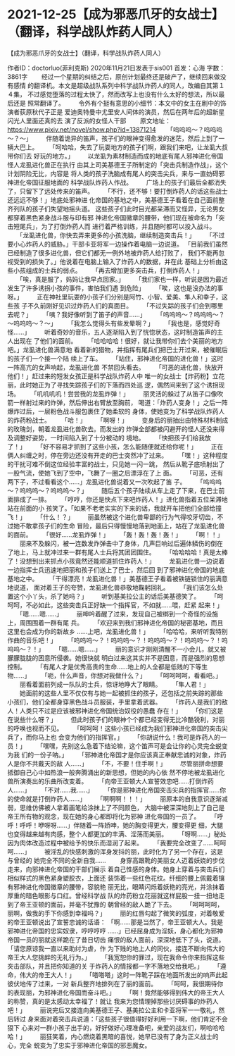# 2021-12-25【成为邪恶爪牙的女战士】（翻译，科学战队炸药人同人）



【成为邪恶爪牙的女战士】（翻译，科学战队炸药人同人）



 作者ID：doctorluo(菲利克斯) 2020年11月21日发表于sis001 首发：心海 字数：3861字
 　　经过一个星期的纠结之后，原创计划最终还是破产了，继续回来做没有感情 的翻译机。本文是超级战队系列中科学战队炸药人的同人，改编自其第１４集， 不过感觉堕落的过程太快了，然而改写上也没有什么太好的想法，所以最后还是 照常翻译了。
 　　令外有个挺有意思的小细节：本文中的女主在剧中的饰演者荻原秋代子正是 爱迪奥特曼中尤里安人间体的演员，然后在两年后的超新星闪光人里面还真的去 演了反派的女怪人干部
 　　原文地址：https://www.pixiv.net/novel/show.php?id=13871214
 　　「呜呜呜～？呜呜呜～？～」
 　　伴随着诡异的笛声，孩子们的眼神变得愈发的迷茫，然后上到了一辆大巴上。
 　　「呵哈哈，失去了玩耍地方的孩子们啊，跟我们来吧，让龙虱大叔带你们去 好玩的地方。」
 　　以龙虱为素材制造而成的地底有尾人邪神进化帝国怪人龙虱进化兽正在执行 由其上司美基德王子所制定的「突击兵制造作战」，这个计划阴险无比，内容是 将人类的孩子洗脑成有尾人的突击尖兵，来与一直妨碍邪神进化帝国征服地面的 科学战队炸药人作战。
 　　广场上的孩子们最后全都消失了，只留下了远处传来的笛声。
 　　「不行，还不够！要打倒炸药人的话这些战士还远远不够！」地底处邪神进 化帝国的基地之中，美基德王子看着在自己面前整齐列队的孩子们失望地摇头道。 这些孩子们此时目光都呆滞而又怪异，无论男女都穿着黑色紧身战斗服与印有邪 神进化帝国徽章的腰带，他们现在被命名为「突击短尾兵」，为了打倒炸药人而 进行着严格训练，并且随时都可以投入战斗。
 　　「龙虱进化兽，你快去弄来更多的小孩洗脑，继续制造突击兵！」
 　　「不过要小心炸药人的威胁。」干部卡亚将军一边操作着电脑一边说道。 「目前我们虽然已经制造了很多进化兽，但它们都无一例外地被炸药人给打败了， 我们不能再忽视受到的损失了。」他说着在电脑上输入了炸药人的数据，并在此 基础上分析由这些小孩组成的士兵的弱点。
 　　「再去增加更多突击兵，打倒炸药人！」
 　　「唉，真是服了，妈妈让我早点回家。」
 　　「我们家也一样，听说是因为最近发生了许多诱拐小孩的事件，害怕我们遇 到危险」
 　　「唉，这也是没办法的事呀。」
 　　正在神社里玩耍的小孩子们分别是阿竹、小智、爱美、隼人和幸子，这些孩 子不久前刚好见识过炸药人们的真面目。
 　　「不过失踪的孩子们会到哪里去呢？」
 　　「咦？我好像听到了笛子的声音……」
 　　「呜呜呜～？呜呜呜～？～呜呜呜～？～」
 　　「我怎么觉得头有些发晕啊？」
 　　「我也是，感觉好奇怪……」
 　　听着奇妙的音乐，五人逐渐陷入到了恍惚状态，这时制造笛声的主人出现在 了他们的面前。
 　　「哈哈哈哈！很好，就让我带你们去个美丽的地方吧。」龙虱进化兽满意地 看着新的猎物，并指挥有尾兵们把巴士开过来，被催眠后的孩子们一个接一个陆 续上了车。
 　　「站住，邪神进化帝国的进化兽！」这时一阵高亢的女声响起，龙虱进化兽 不禁回头看去。
 　　「可恶的进化兽，快放开他们！」赶过来的短发女孩正是科学战队炸药人中 唯一的女战士【炸药粉】立花丽，此时她正为了寻找失踪孩子们的下落而四处巡 逻，偶然间来到了这个诱拐现场。
 　　「叽叽叽叽！尝尝我的龙虱炸弹！」
 　　丽灵活的躲过了从笛子口像吹箭一样射过来的炸弹，然后伸出右臂放至胸前， 喝道：「炸药人变身！」之后一阵爆炸过后，一层粉色战斗服包裹住了她柔软的 身体，使她变为了科学战队炸药人的炸药粉战士。
 　　「哈！」
 　　「啊呀！」
 　　变身后的丽抽出由特殊材料制成的玫瑰剑，朝着龙虱进化兽砍去。而发出的 炸弹全部都被闪避开的怪人还没来得及调整好姿势，一时间陷入到了十分被动的 境地。
 　　「快把孩子们给我放了！」
 　　「好不容易才抓到了这些小孩，怎么能随便就还给你呢！」
 　　正在俩人纠缠之时，停在旁边还没有开走的巴士突然冲了过来。
 　　「嘿！」这种程度的干扰可难不倒这位经验丰富的战士，只见她一闪一跳， 然后从靴子底喷射出了一股气流，使她飞到了空中，飞舞了一圈之后漂浮在了上 面。
 　　「可恶，还有两下子，不过看看这个……」龙虱进化兽说着又一次吹起了笛 子。
 　　「呜呜呜～？呜呜呜～？呜呜呜～？」
 　　随后五个孩子陆续从车上走了下来，在巴士前面排成了一排。
 　　「哼哼，你还是快点下来吧炸药人！」进化兽指着五位呆滞地站在前面的小 孩笑了。「如果不老老实实的下来的话，我就开车把他们全部给撞飞！」
 　　「什么！？」
 　　丽虽然被这个进化兽卑鄙的行为气得咬牙切齿，不过她不敢拿孩子们的生命 冒险，最后只得慢慢地落到地面上，站在了龙虱进化兽的面前。
 　　「很好……龙虱炸弹！」
 　　「轰！轰！轰！轰！」
 　　「啊！！」
 　　丽来不及躲闪，被一连数发炸弹击中了身体，几声巨响过后遍体鳞伤的倒在 了地上，马上就冲过来一群有尾人士兵将其团团围住。
 　　「哈哈哈哈！真是太棒了！没想到出来抓点小孩竟然还能顺道抓住炸药人！」
 　　龙虱进化兽一边说着一边指挥士兵迅速地把丽和孩子们送上了巴士，然后回 到了邪神进化帝国的地底基地之中。
 　　「干得漂亮！龙虱进化兽！」美基德王子看着被铁链锁住的丽满意地说道， 面对着王子的夸赞，龙虱进化兽恭敬地鞠躬回礼。
 　　「我们该怎么处置这个小丫头，杀了她吗？」
 　　听到基美拉公主的话后美基德笑了。
 　　「呵呵呵，不必如此，这些突击兵正好缺一个指挥官，不如就……喂，赶紧 起来！」
 　　「嗯……嗯……」
 　　丽呻吟着醒了过来，发现自己被绑到一个奇怪的设施上，周围围着一群有尾 兵。
 　　「欢迎来到我们邪神进化帝国的秘密基地，而且这里也会成为你的新故乡 ……上吧，龙虱进化兽！」
 　　「哈哈哈，来听听我特别作曲的音乐吧！」
 　　「呜呜呜～？！呜呜呜～？！呜呜呜～？！呜呜呜～？！呜呜呜～？！」
 　　「嗯……嗯……」
 　　丽的意识才刚刚清醒不一小会儿，就又被朦朦胧胧的困意所侵袭。她很快就 明白过来这其实并不是困意，而是强烈的思想控制。
 　　「有尾人才是优秀高贵的生命……地上的人全都是低贱的下等生物……」
 　　「呃，什么声音，你想对我做什么？」
 　　「呵呵呵呵，看看吧。」
 　　丽看着面前列成一队队的士兵，惊讶地睁大了眼睛。
 　　「隼人君！」
 　　她面前的这些人里不仅仅有与她一起被抓住的孩子，还包括之前失踪的那些 小孩们，他们全都身穿黑色战斗员服装，手里拿着武器。
 　　「炸药人是我们的敌人！人类只不过是应该被邪神进化帝国统治奴役的愚蠢 存在！」
 　　「你们这是在说些什么呀？」
 　　但此时孩子们的眼神个个都已经变得无比冷酷锐利，对丽的呼唤也视而不见。
 　　「呵呵呵！这些小孩已经成为我们邪神进化帝国的突击尖兵了，而你马上也 会变为他们的指挥官。」
 　　「你胡说什么！我可是炸药人的一员！」
 　　「嘿嘿，先别这么急着下结论嘛，这个笛声可是会让你的心灵完全蜕变为我 们的一份子呐。」
 　　「邪神进化帝国才是你应该真正奉献忠诚的对象，炸药人是你不共戴天的敌 人……」
 　　「不，不要！住手啊！」
 　　尽管丽拼命想要抵御自己心中如热浪一般奔腾涌出的新思想，但她的内心依 然不停地被龙虱进化兽所演奏出的乐曲所改变着。
 　　「向帝王亚顿大人宣誓效忠吧……打倒炸药人……」
 　　「不对……我……」
 　　「你是邪神进化帝国突击尖兵的指挥官……你的使命就是打倒炸药人……」
 　　「啊啊啊！！！」
 　　丽原本的自我意识逐渐减弱，思维仿佛被人拿着画笔给涂抹上了不同颜色， 大脑中被深深地刻上了自己是帝王所有物的观念，现在她的身心都即将化为邪神 进化帝国的一员了。
 　　「呼呼！呼呼！咿呀呀……」伴随着一阵娇呻，她的胸变得更大，腰变得更 细，大腿也变得越来越有肉感，整个人都更加的丰满、淫荡而美丽。
 　　「呀啊……」秘处因为肉体改造过程中被给予的快乐而湿润了起来。
 　　「我要完全改变了……呵呵呵……」
 　　被淫乱的快感刺激的浑身发抖的丽，此时化为了另一个存在，这是与曾经的 她完全不同的全新自我……
 　　身穿高跟靴的美丽女人迈着妖娆的步伐走来，向邪神进化帝国的干部们展示 着自己性感的身体。她身上穿着与突击兵们相似样式的黑色紧身塑胶衣，上面还 装饰着一些红色花纹。纤细的腰上佩戴着镶有邪神进化帝国徽章的腰带，容貌艳 丽无比，眼睛闪烁着妖艳的亮光，并涂抹着厚重的暗色眼影与口红。曾经科学战 队的炸药粉立花丽就这样屁股一扭一扭地走到了帝王亚顿的面前，并毫不犹豫的 朝曾经的敌人跪了下去。
 　　「呵呵呵呵，丽啊，做我的手下你感到幸福吗？」
 　　丽的红唇勾起了微笑的弧度，对着敬爱的帝王亚顿说出了宣誓忠诚的话语： 「啊……那是当然了，帝王亚顿大人。我是邪神进化帝国的忠实奴隶，哼哼哼哼 ……」已经屈身成为淫妖，身心都化为邪神帝国一员的丽就这样跪在了昔日切齿 痛恨的敌人面前，深深地低下了头，说道。「请您原谅我一直以来助纣为虐，作 为下贱的地上人的同伙，接连不断向伟大的帝王大人您挑衅的无礼行为。」
 　　「我宽恕你的罪过，现在我命令你来指挥这些突击部队，并且把你知道的关 于炸药人的情报都一字不落地交给我吧。」
 　　「遵命，伟大的帝王大人！」
 　　「嗒嗒嗒」这时一阵靴子踩在地面所发出的响声此起彼伏地传了过来，一对 新兵整齐地排列在了丽的面前。
 　　「呵呵，我很期待你的表现丽，为邪神进化帝国而奋斗吧。」
 　　「啊！竟然能够得到伟大的帝王大人的称赞，真的是太感动太幸福了！就让 我来为您情理掉那些讨厌碍事的炸药人吧！」
 　　丽说完后又接连向美基德王子、基美拉公主和卡亚将军一一敬礼，然后转过 身来面对着突击兵说道：「这些孩子很值得好好利用一下啊，他们肯定不会狠下 心来对一群小孩子出手的，好好做好心理准备吧，亲爱的战友们，啊哈哈哈哈！」
 　　丽狂笑着，内心燃烧着黑暗的喜悦，她早已没有了身为正义战士的心，完全 蜕变为了忠实于邪神进化帝国的邪恶魔女。



